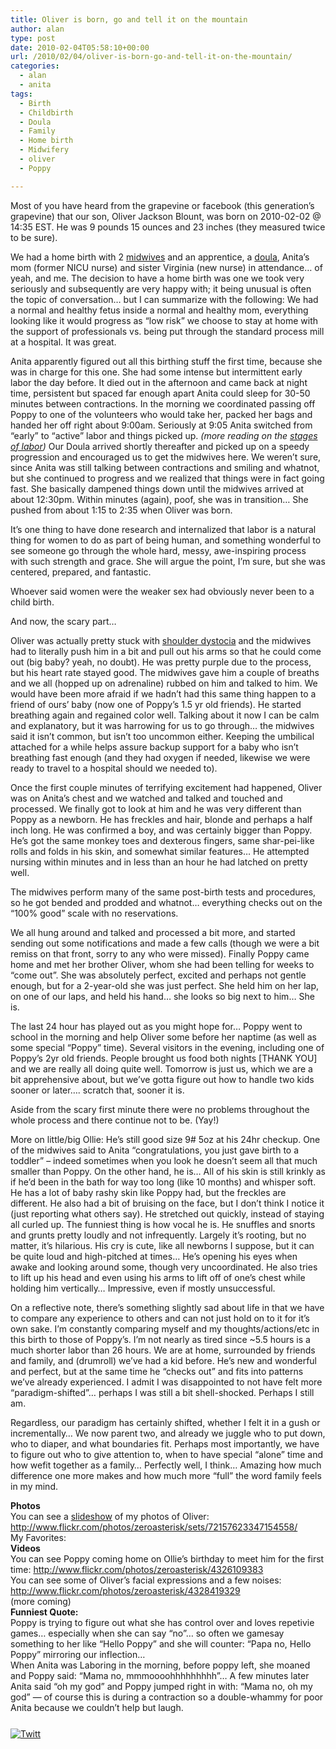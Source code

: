 ```yaml
---
title: Oliver is born, go and tell it on the mountain
author: alan
type: post
date: 2010-02-04T05:58:10+00:00
url: /2010/02/04/oliver-is-born-go-and-tell-it-on-the-mountain/
categories:
  - alan
  - anita
tags:
  - Birth
  - Childbirth
  - Doula
  - Family
  - Home birth
  - Midwifery
  - oliver
  - Poppy

---
```

Most of you have heard from the grapevine or facebook (this generation&#8217;s grapevine) that our son, Oliver Jackson Blount, was born on 2010-02-02 @ 14:35 EST. He was 9 pounds 15 ounces and 23 inches (they measured twice to be sure).

We had a home birth with 2 [midwives][1] and an apprentice, a [doula][2], Anita&#8217;s mom (former NICU nurse) and sister Virginia (new nurse) in attendance&#8230; of yeah, and me. The decision to have a home birth was one we took very seriously and subsequently are very happy with; it being unusual is often the topic of conversation&#8230; but I can summarize with the following: We had a normal and healthy fetus inside a normal and healthy mom, everything looking like it would progress as &#8220;low risk&#8221; we choose to stay at home with the support of professionals vs. being put through the standard process mill at a hospital. It was great.

Anita apparently figured out all this birthing stuff the first time, because she was in charge for this one. She had some intense but intermittent early labor the day before. It died out in the afternoon and came back at night time, persistent but spaced far enough apart Anita could sleep for 30-50 minutes between contractions. In the morning we coordinated passing off Poppy to one of the volunteers who would take her, packed her bags and handed her off right about 9:00am. Seriously at 9:05 Anita switched from &#8220;early&#8221; to &#8220;active&#8221; labor and things picked up. _(more reading on the_ [_stages of labor_][3]_)_ Our Doula arrived shortly thereafter and picked up on a speedy progression and encouraged us to get the midwives here. We weren&#8217;t sure, since Anita was still talking between contractions and smiling and whatnot, but she continued to progress and we realized that things were in fact going fast. She basically dampened things down until the midwives arrived at about 12:30pm. Within minutes (again), poof, she was in transition&#8230; She pushed from about 1:15 to 2:35 when Oliver was born.

It&#8217;s one thing to have done research and internalized that labor is a natural thing for women to do as part of being human, and something wonderful to see someone go through the whole hard, messy, awe-inspiring process with such strength and grace. She will argue the point, I&#8217;m sure, but she was centered, prepared, and fantastic.

Whoever said women were the weaker sex had obviously never been to a child birth.

And now, the scary part&#8230;

Oliver was actually pretty stuck with [shoulder dystocia][4] and the midwives had to literally push him in a bit and pull out his arms so that he could come out (big baby? yeah, no doubt). He was pretty purple due to the process, but his heart rate stayed good. The midwives gave him a couple of breaths and we all (hopped up on adrenaline) rubbed on him and talked to him. We would have been more afraid if we hadn&#8217;t had this same thing happen to a friend of ours&#8217; baby (now one of Poppy&#8217;s 1.5 yr old friends). He started breathing again and regained color well. Talking about it now I can be calm and explanatory, but it was harrowing for us to go through&#8230; the midwives said it isn&#8217;t common, but isn&#8217;t too uncommon either. Keeping the umbilical attached for a while helps assure backup support for a baby who isn&#8217;t breathing fast enough (and they had oxygen if needed, likewise we were ready to travel to a hospital should we needed to).

Once the first couple minutes of terrifying excitement had happened, Oliver was on Anita&#8217;s chest and we watched and talked and touched and processed. We finally got to look at him and he was very different than Poppy as a newborn. He has freckles and hair, blonde and perhaps a half inch long. He was confirmed a boy, and was certainly bigger than Poppy. He&#8217;s got the same monkey toes and dexterous fingers, same shar-pei-like rolls and folds in his skin, and somewhat similar features&#8230; He attempted nursing within minutes and in less than an hour he had latched on pretty well.

The midwives perform many of the same post-birth tests and procedures, so he got bended and prodded and whatnot&#8230; everything checks out on the &#8220;100% good&#8221; scale with no reservations.

We all hung around and talked and processed a bit more, and started sending out some notifications and made a few calls (though we were a bit remiss on that front, sorry to any who were missed). Finally Poppy came home and met her brother Oliver, whom she had been telling for weeks to &#8220;come out&#8221;. She was absolutely perfect, excited and perhaps not gentle enough, but for a 2-year-old she was just perfect. She held him on her lap, on one of our laps, and held his hand&#8230; she looks so big next to him&#8230; She is.

The last 24 hour has played out as you might hope for&#8230; Poppy went to school in the morning and help Oliver some before her naptime (as well as some special &#8220;Poppy&#8221; time). Several visitors in the evening, including one of Poppy&#8217;s 2yr old friends. People brought us food both nights [THANK YOU] and we are really all doing quite well. Tomorrow is just us, which we are a bit apprehensive about, but we&#8217;ve gotta figure out how to handle two kids sooner or later&#8230;. scratch that, sooner it is.

Aside from the scary first minute there were no problems throughout the whole process and there continue not to be. (Yay!)

More on little/big Ollie: He&#8217;s still good size 9# 5oz at his 24hr checkup. One of the midwives said to Anita &#8220;congratulations, you just gave birth to a toddler&#8221; &#8211; indeed sometimes when you look he doesn&#8217;t seem all that much smaller than Poppy. On the other hand, he is&#8230; All of his skin is still krinkly as if he&#8217;d been in the bath for way too long (like 10 months) and whisper soft. He has a lot of baby rashy skin like Poppy had, but the freckles are different. He also had a bit of bruising on the face, but I don&#8217;t think I notice it (just reporting what others say). He stretched out quickly, instead of staying all curled up. The funniest thing is how vocal he is. He snuffles and snorts and grunts pretty loudly and not infrequently. Largely it&#8217;s rooting, but no matter, it&#8217;s hilarious. His cry is cute, like all newborns I suppose, but it can be quite loud and high-pitched at times&#8230; He&#8217;s opening his eyes when awake and looking around some, though very uncoordinated. He also tries to lift up his head and even using his arms to lift off of one&#8217;s chest while holding him vertically&#8230; Impressive, even if mostly unsuccessful.

On a reflective note, there&#8217;s something slightly sad about life in that we have to compare any experience to others and can not just hold on to it for it&#8217;s own sake. I&#8217;m constantly comparing myself and my thoughts/actions/etc in this birth to those of Poppy&#8217;s. I&#8217;m not nearly as tired since ~5.5 hours is a much shorter labor than 26 hours. We are at home, surrounded by friends and family, and (drumroll) we&#8217;ve had a kid before. He&#8217;s new and wonderful and perfect, but at the same time he &#8220;checks out&#8221; and fits into patterns we&#8217;ve already experienced. I admit I was disappointed to not have felt more &#8220;paradigm-shifted&#8221;&#8230; perhaps I was still a bit shell-shocked. Perhaps I still am.

Regardless, our paradigm has certainly shifted, whether I felt it in a gush or incrementally&#8230; We now parent two, and already we juggle who to put down, who to diaper, and what boundaries fit. Perhaps most importantly, we have to figure out who to give attention to, when to have special &#8220;alone&#8221; time and how wefit together as a family&#8230; Perfectly well, I think&#8230; Amazing how much difference one more makes and how much more &#8220;full&#8221; the word family feels in my mind.

<div>
  <strong>Photos</strong>
</div>

<div>
  You can see a <a href="http://www.flickr.com/photos/zeroasterisk/sets/72157623347154558/show/">slideshow</a> of my photos of Oliver: <a href="http://www.flickr.com/photos/zeroasterisk/sets/72157623347154558/">http://www.flickr.com/photos/zeroasterisk/sets/72157623347154558/</a>
</div>

<div>
  My Favorites:
</div>

<div>
  <span id="goog_1265260595338"> </span><span id="goog_1265260595339"> </span><span style="font-family: Arial, Helvetica, sans-serif; font-size: 12px; line-height: 20px; "><a href="http://www.flickr.com/photos/zeroasterisk/4329446598/in/set-72157623347154558"><img src="http://farm5.static.flickr.com/4020/4329446598_83ae22a85c_m.jpg" alt="" /></a><a href="http://www.flickr.com/photos/zeroasterisk/4329442834/in/set-72157623347154558/"><img src="http://farm5.static.flickr.com/4031/4329442834_5a0e9049f9_m.jpg" alt="" /></a><a href="http://www.flickr.com/photos/zeroasterisk/4329448230/in/set-72157623347154558"><img src="http://farm5.static.flickr.com/4039/4329448230_bef8c6fef2_m.jpg" alt="" /></a><a href="http://www.flickr.com/photos/zeroasterisk/4328704293/in/set-72157623347154558"><img src="http://farm5.static.flickr.com/4003/4328704293_a2126b4e10_m.jpg" alt="" /></a><a href="http://www.flickr.com/photos/zeroasterisk/4328715279/in/set-72157623347154558"><img src="http://farm3.static.flickr.com/2704/4328715279_da3b7fb389_m.jpg" alt="" /></a></span>
</div>

<div>
</div>

<div>
  <strong>Videos</strong>
</div>

<div>
  You can see Poppy coming home on Ollie&#8217;s birthday to meet him for the first time: <a href="http://www.flickr.com/photos/zeroasterisk/4326109383">http://www.flickr.com/photos/zeroasterisk/4326109383</a>
</div>

<div>
  You can see some of Oliver&#8217;s facial expressions and a few noises: <a href="http://www.flickr.com/photos/zeroasterisk/4328419329">http://www.flickr.com/photos/zeroasterisk/4328419329</a>
</div>

<div>
  (more coming)
</div>

<div>
</div>

<div>
  <strong>Funniest Quote:</strong>
</div>

<div>
  Poppy is trying to figure out what she has control over and loves repetivie games&#8230; especially when she can say &#8220;no&#8221;&#8230; so often we gamesay something to her like &#8220;Hello Poppy&#8221; and she will counter: &#8220;Papa no, Hello Poppy&#8221; mirroring our inflection&#8230;
</div>

<div>
  When Anita was Laboring in the morning, before poppy left, she moaned and Poppy said: &#8220;Mama no, mmmoooohhhhhhhhh&#8221;&#8230; A few minutes later Anita said &#8220;oh my god&#8221; and Poppy jumped right in with: &#8220;Mama no, oh my god&#8221; &#8212; of course this is during a contraction so a double-whammy for poor Anita because we couldn&#8217;t help but laugh.
</div>

<div class="zemanta-pixie" style="margin-top: 10px; height: 15px;">
  <img class="zemanta-pixie-img" style="border: none; float: right;" src="http://img.zemanta.com/pixy.gif?x-id=c579a782-2664-452b-b2ee-37cba0591439" alt="" /><span class="zem-script more-related more-info pretty-attribution"></span>
</div>

<div class="twttr_button">
  <a href="http://twitter.com/share?url=https://zeroasterisk.com/2010/02/04/oliver-is-born-go-and-tell-it-on-the-mountain/&text=Oliver+is+born%2C+go+and+tell+it+on+the+mountain" target="_blank" title="Click here if you like this article."> <img src="http://zeroasterisk.com/wp-content/plugins/twitter-plugin/images/twitt.gif" alt="Twitt" /> </a>
</div>

 [1]: http://www.google.com/dictionary?langpair=en|en&q=midwives&hl=en&aq=f
 [2]: http://www.google.com/dictionary?aq=f&langpair=en|en&hl=en&q=doula
 [3]: http://www.mayoclinic.com/health/stages-of-labor/PR00106
 [4]: http://en.wikipedia.org/wiki/Shoulder_dystocia